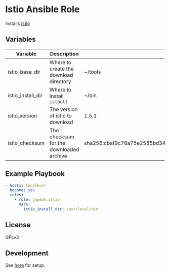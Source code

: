 # Istio Ansible Role

Installs [Istio](https://istio.io/)

## Variables

| Variable        | Description                             | Default Value |
|-----------------|-----------------------------------------|---|
istio_base_dir    | Where to create the download directory  | ~/tools
istio_install_dir | Where to install `istoctl`              | ~/bin
istio_version     | The version of istio to download        | 1.5.1
istio_checksum    | The checksum for the downloaded archive | sha256:cbaf9c76a75e2585bd3444e96bf64c29b31165981a4dc4a24faf7a34d9f9de01

## Example Playbook

```yaml
- hosts: localhost
  become: yes
  roles:
    - role: japeoh.istio
      vars:
        istio_install_dir: /usr/local/bin
```

## License

GPLv3

##  Development

See [here](https://github.com/japeoh/ansible-role-development) for setup.
